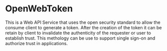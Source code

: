 # OpenWebToken
This is a Web API Service that uses the open security standard to allow the consume client to generate a token. After the creation of the token it can be retain by client to invalidate the authenticity of the requester or user to establish trust. This methology can be use to support single sign-on and authorize trust in applications.
